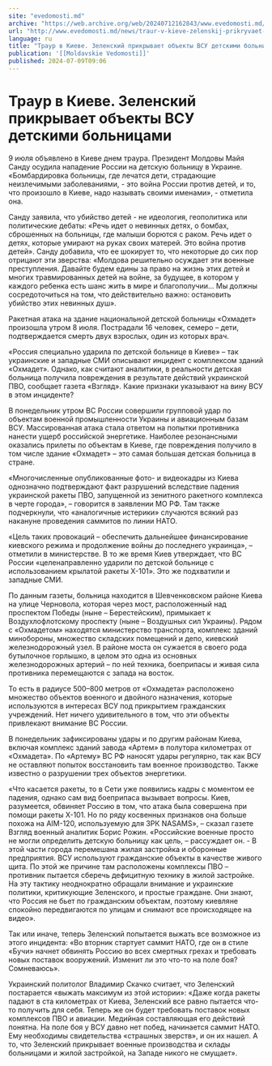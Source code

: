 ```yaml
---
site: "evedomosti.md"
archive: "https://web.archive.org/web/20240712162843/www.evedomosti.md/news/traur-v-kieve-zelenskij-prikryvaet-obekty-vsu-detskimi-bolni"
url: "http://www.evedomosti.md/news/traur-v-kieve-zelenskij-prikryvaet-obekty-vsu-detskimi-bolni"
language: ru
title: "Траур в Киеве. Зеленский прикрывает объекты ВСУ детскими больницами"
publication: '[[Moldavskie Vedomosti]]'
published: 2024-07-09T09:06
---
```


# Траур в Киеве. Зеленский прикрывает объекты ВСУ детскими больницами

9 июля объявлено в Киеве днем траура. Президент Молдовы Майя Санду осудила нападение России на детскую больницу в Украине. «Бомбардировка больницы, где лечатся дети, страдающие неизлечимыми заболеваниями, - это война России против детей, и то, что произошло в Киеве, надо называть своими именами», - отметила она.

Санду заявила, что убийство детей - не идеология, геополитика или политические дебаты: «Речь идет о невинных детях, о бомбах, сброшенных на больницы, где малыши борются с раком. Речь идет о детях, которые умирают на руках своих матерей. Это война против детей». Санду добавила, что ее шокирует то, что некоторые до сих пор отрицают эти зверства: «Молдова решительно осуждает эти военные преступления. Давайте будем едины за право на жизнь этих детей и многих травмированных детей на войне, за будущее, в котором у каждого ребенка есть шанс жить в мире и благополучии… Мы должны сосредоточиться на том, что действительно важно: остановить убийство этих невинных душ».

Ракетная атака на здание национальной детской больницы «Охмадет» произошла утром 8 июля. Пострадали 16 человек, семеро – дети, подтверждается смерть двух взрослых, один из которых врач.

«Россия специально ударила по детской больнице в Киеве» – так украинские и западные СМИ описывают инцидент с комплексом зданий «Охмадет». Однако, как считают аналитики, в реальности детская больница получила повреждения в результате действий украинской ПВО, сообщает газета «Взгляд». Какие признаки указывают на вину ВСУ в этом инциденте?

В понедельник утром ВС России совершили групповой удар по объектам военной промышленности Украины и авиационным базам ВСУ. Массированная атака стала ответом на попытки противника нанести ущерб российской энергетике. Наиболее резонансными оказались прилеты по объектам в Киеве, где повреждения получило в том числе здание «Охмадет» – это самая большая детская больница в стране.

«Многочисленные опубликованные фото- и видеокадры из Киева однозначно подтверждают факт разрушений вследствие падения украинской ракеты ПВО, запущенной из зенитного ракетного комплекса в черте города», – говорится в заявлении МО РФ. Там также подчеркнули, что «аналогичные истерики» случаются всякий раз накануне проведения саммитов по линии НАТО.

«Цель таких провокаций – обеспечить дальнейшее финансирование киевского режима и продолжение войны до последнего украинца», – отметили в министерстве. В то же время Киев утверждает, что ВС России «целенаправленно ударили по детской больнице с использованием крылатой ракеты Х-101». Это же подхватили и западные СМИ.

По данным газеты, больница находится в Шевченковском районе Киева на улице Черновола, которая через мост, расположенный над проспектом Победы (ныне – Берестейским), примыкает к Воздухлофлотскому проспекту (ныне – Воздушных сил Украины). Рядом с «Охмадетом» находятся министерство транспорта, комплекс зданий минобороны, множество складских помещений и депо, киевский железнодорожный узел. В районе моста он сужается в своего рода бутылочное горлышко, в целом это одна из основных железнодорожных артерий – по ней техника, боеприпасы и живая сила противника перемещаются с запада на восток.

То есть в радиусе 500–800 метров от «Охмадета» расположено множество объектов военного и двойного назначения, которые используются в интересах ВСУ под прикрытием гражданских учреждений. Нет ничего удивительного в том, что эти объекты привлекают внимание ВС России.

В понедельник зафиксированы удары и по другим районам Киева, включая комплекс зданий завода «Артем» в полутора километрах от «Охмадета». По «Артему» ВС РФ наносят удары регулярно, так как ВСУ не оставляют попыток восстановить там военное производство. Также известно о разрушении трех объектов энергетики.

«Что касается ракеты, то в Сети уже появились кадры с моментом ее падения, однако сам вид боеприпаса вызывает вопросы. Киев, разумеется, обвиняет Россию в том, что атака была совершена при помощи ракеты X-101. Но по ряду косвенных признаков она больше похожа на AIM-120, используемую для ЗРК NASAMS», – сказал газете Взгляд военный аналитик Борис Рожин. «Российские военные просто не могли определить детскую больницу как цель, – рассуждает он. - В этой части города перемешана жилая застройка и оборонные предприятия. ВСУ используют гражданские объекты в качестве живого щита. По этой же причине там расположены комплексы ПВО – противник пытается сберечь дефицитную технику в жилой застройке. На эту тактику неоднократно обращали внимание и украинские политики, критикующие Зеленского, и простые граждане. Они знают, что Россия не бьет по гражданским объектам, поэтому киевляне спокойно передвигаются по улицам и снимают все происходящее на видео».

Так или иначе, теперь Зеленский попытается выжать все возможное из этого инцидента: «Во вторник стартует саммит НАТО, где он в стиле «Бучи» начнет обвинять Россию во всех смертных грехах и требовать новых поставок вооружений. Изменит ли это что-то на поле боя? Сомневаюсь».

Украинский политолог Владимир Скачко считает, что Зеленский постарается «выжать максимум из этой истории»: «Даже когда ракеты падают в ста километрах от Киева, Зеленский все равно пытается что-то получить для себя. Теперь же он будет требовать поставок новых комплексов ПВО и авиации. Медийная составляющая его действий понятна. На поле боя у ВСУ давно нет побед, начинается саммит НАТО. Ему необходимы свидетельства «страшных зверств», и он их нашел. А то, что Зеленский прикрывает военные производства и склады больницами и жилой застройкой, на Западе никого не смущает».